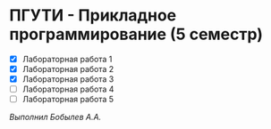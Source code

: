 # ПГУТИ - Прикладное программирование (5 семестр)

- [x] Лабораторная работа 1
- [x] Лабораторная работа 2
- [x] Лабораторная работа 3
- [ ] Лабораторная работа 4
- [ ] Лабораторная работа 5

_Выполнил Бобылев А.А._
